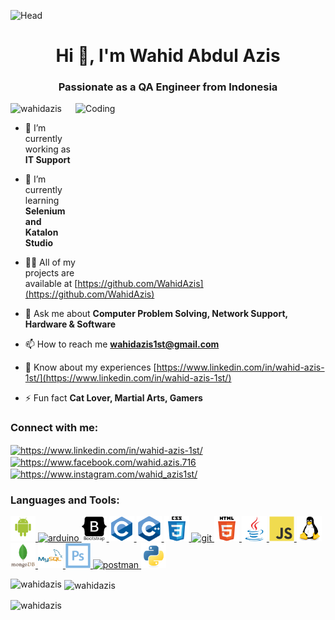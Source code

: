 ![Head](https://raw.githubusercontent.com/PolarBearGG/PolarBearGG/master/web-developer.gif)
<h1 align="center">Hi 👋, I'm Wahid Abdul Azis</h1>
<h3 align="center">Passionate as a QA Engineer from Indonesia</h3>
<img align="right" alt="Coding" width="400" height="280" src="https://cdn-images-1.medium.com/v2/resize:fit:1600/0*-u0b7K0Q6zfBcQqT.gif">


<p align="left"> <img src="https://komarev.com/ghpvc/?username=wahidazis&label=Profile%20views&color=0e40b4&style=plastic" alt="wahidazis" /> </p>

- 🔭 I’m currently working as **IT Support**

- 🌱 I’m currently learning **Selenium and Katalon Studio**

- 👨‍💻 All of my projects are available at [https://github.com/WahidAzis](https://github.com/WahidAzis)

- 💬 Ask me about **Computer Problem Solving, Network Support, Hardware & Software**

- 📫 How to reach me **wahidazis1st@gmail.com**

- 📄 Know about my experiences [https://www.linkedin.com/in/wahid-azis-1st/](https://www.linkedin.com/in/wahid-azis-1st/)

- ⚡ Fun fact **Cat Lover, Martial Arts, Gamers**

<h3 align="left">Connect with me:</h3>
<p align="left">
<a href="https://linkedin.com/in/https://www.linkedin.com/in/wahid-azis-1st/" target="blank"><img align="center" src="https://raw.githubusercontent.com/rahuldkjain/github-profile-readme-generator/master/src/images/icons/Social/linked-in-alt.svg" alt="https://www.linkedin.com/in/wahid-azis-1st/" height="30" width="40" /></a>
<a href="https://fb.com/https://www.facebook.com/wahid.azis.716" target="blank"><img align="center" src="https://raw.githubusercontent.com/rahuldkjain/github-profile-readme-generator/master/src/images/icons/Social/facebook.svg" alt="https://www.facebook.com/wahid.azis.716" height="30" width="40" /></a>
<a href="https://instagram.com/https://www.instagram.com/wahid_azis1st/" target="blank"><img align="center" src="https://raw.githubusercontent.com/rahuldkjain/github-profile-readme-generator/master/src/images/icons/Social/instagram.svg" alt="https://www.instagram.com/wahid_azis1st/" height="30" width="40" /></a>
</p>

<h3 align="left">Languages and Tools:</h3>
<p align="left"> <a href="https://developer.android.com" target="_blank" rel="noreferrer"> <img src="https://raw.githubusercontent.com/devicons/devicon/master/icons/android/android-original-wordmark.svg" alt="android" width="40" height="40"/> </a> <a href="https://www.arduino.cc/" target="_blank" rel="noreferrer"> <img src="https://cdn.worldvectorlogo.com/logos/arduino-1.svg" alt="arduino" width="40" height="40"/> </a> <a href="https://getbootstrap.com" target="_blank" rel="noreferrer"> <img src="https://raw.githubusercontent.com/devicons/devicon/master/icons/bootstrap/bootstrap-plain-wordmark.svg" alt="bootstrap" width="40" height="40"/> </a> <a href="https://www.cprogramming.com/" target="_blank" rel="noreferrer"> <img src="https://raw.githubusercontent.com/devicons/devicon/master/icons/c/c-original.svg" alt="c" width="40" height="40"/> </a> <a href="https://www.w3schools.com/cpp/" target="_blank" rel="noreferrer"> <img src="https://raw.githubusercontent.com/devicons/devicon/master/icons/cplusplus/cplusplus-original.svg" alt="cplusplus" width="40" height="40"/> </a> <a href="https://www.w3schools.com/css/" target="_blank" rel="noreferrer"> <img src="https://raw.githubusercontent.com/devicons/devicon/master/icons/css3/css3-original-wordmark.svg" alt="css3" width="40" height="40"/> </a> <a href="https://git-scm.com/" target="_blank" rel="noreferrer"> <img src="https://www.vectorlogo.zone/logos/git-scm/git-scm-icon.svg" alt="git" width="40" height="40"/> </a> <a href="https://www.w3.org/html/" target="_blank" rel="noreferrer"> <img src="https://raw.githubusercontent.com/devicons/devicon/master/icons/html5/html5-original-wordmark.svg" alt="html5" width="40" height="40"/> </a> <a href="https://www.java.com" target="_blank" rel="noreferrer"> <img src="https://raw.githubusercontent.com/devicons/devicon/master/icons/java/java-original.svg" alt="java" width="40" height="40"/> </a> <a href="https://developer.mozilla.org/en-US/docs/Web/JavaScript" target="_blank" rel="noreferrer"> <img src="https://raw.githubusercontent.com/devicons/devicon/master/icons/javascript/javascript-original.svg" alt="javascript" width="40" height="40"/> </a> <a href="https://www.linux.org/" target="_blank" rel="noreferrer"> <img src="https://raw.githubusercontent.com/devicons/devicon/master/icons/linux/linux-original.svg" alt="linux" width="40" height="40"/> </a> <a href="https://www.mongodb.com/" target="_blank" rel="noreferrer"> <img src="https://raw.githubusercontent.com/devicons/devicon/master/icons/mongodb/mongodb-original-wordmark.svg" alt="mongodb" width="40" height="40"/> </a> <a href="https://www.mysql.com/" target="_blank" rel="noreferrer"> <img src="https://raw.githubusercontent.com/devicons/devicon/master/icons/mysql/mysql-original-wordmark.svg" alt="mysql" width="40" height="40"/> </a> <a href="https://www.photoshop.com/en" target="_blank" rel="noreferrer"> <img src="https://raw.githubusercontent.com/devicons/devicon/master/icons/photoshop/photoshop-line.svg" alt="photoshop" width="40" height="40"/> </a> <a href="https://postman.com" target="_blank" rel="noreferrer"> <img src="https://www.vectorlogo.zone/logos/getpostman/getpostman-icon.svg" alt="postman" width="40" height="40"/> </a> <a href="https://www.python.org" target="_blank" rel="noreferrer"> <img src="https://raw.githubusercontent.com/devicons/devicon/master/icons/python/python-original.svg" alt="python" width="40" height="40"/> </a> </p>

<p><img align="left" src="https://github-readme-stats.vercel.app/api/top-langs?username=wahidazis&show_icons=true&theme=tokyonight&locale=en&layout=compact" alt="wahidazis" /></p>

<p>&nbsp;<img align="center" src="https://github-readme-stats.vercel.app/api?username=wahidazis&show_icons=true&theme=tokyonight&locale=en" alt="wahidazis" /></p>

<p><img align="center" src="https://github-readme-streak-stats.herokuapp.com/?user=wahidazis&theme=dark" alt="wahidazis" /></p>
